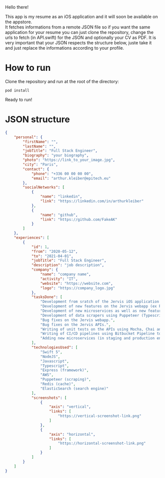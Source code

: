 Hello there!

This app is my resume as an iOS application and it will soon be available on the appstore.  
It fetches informations from a remote JSON file so if you want the same application for your resume you can just clone the repository, change the urls to fetch (in API.swift) for the JSON and optionally your CV as PDF.  It is very important that your JSON respects the structure below, juste take it and just replace the informations according to your profile.


# How to run
Clone the repository and run at the root of the directory:
```
pod install
```
Ready to run!

# JSON structure

```json
{
    "personal": {
        "firstName": "",
        "lastName": "",
        "jobTitle": "Full Stack Engineer",
        "biography": "your biography",
        "photo": "https://link_to_your_image.jpg",
        "city": "Paris",
        "contact": {
            "phone": "+336 00 00 00 00",
            "email": "arthur.kleiber@epitech.eu"
        },
        "socialNetworks": [
            {
                "name": "linkedin",
                "link": "https://linkedin.com/in/arthurkleiber"
            },
            {
                "name": "github",
                "link": "https://github.com/FakeAK"
            }
        ]
    },
    "experiences": [
        {
            "id": 1,
            "from": "2020-05-12",
            "to": "2021-04-01",
            "jobTitle": "Full Stack Engineer",
            "description": "job description",
            "company": {
                "name": "company name",
                "activity": "IT",
                "website": "https://website.com",
                "logo": "https://company_logo.jpg"
            },
            "tasksDone": [
                "Development from sratch of the Jervis iOS application using Swift 5, Combine (Reactive Programming), Realm (internal database), MVVM & VIPER (architectures), Cocoapods (for depencencies), Firebase Crashlytics (crash analytics) and Fastlane.",
                "Development of new features on the Jervis webapp (ex PlugR) using VueJS.",
                "Development of new microservices as well as new features on those already existing using NodeJS (Typescript), ElasticSearch (search engine), Redis (cache), Puppeteer (data scraping).",
                "Development of data scrapers using Puppeteer (Typescript) to scrap open and non-open data from the French National Assembly and Senate.",
                "Bug fixes on the Jervis webapp.",
                "Bug fixes on the Jervis APIs.",
                "Writing of unit tests on the APIs using Mocha, Chai and Supertest.",
                "Writing of CI/CD pipelines using Bitbucket Pipeline to deploy microservices on AWS (ECS, ECR, EC2 & Lambda).",
                "Adding new microservices (in staging and production environments) using AWS (ECS, ECR, EC2, Lambda, API Gateway, RDS, ELB, S3, IAM, SQS, Elasticsearch Service, Route 53 etc)."
            ],
            "technologiesUsed": [
                "Swift 5",
                "NodeJS",
                "Javascript",
                "Typescript",
                "Express (framework)",
                "AWS",
                "Puppeteer (scraping)",
                "Redis (cache)",
                "ElasticSearch (search engine)"
            ],
            "screenshots": [
                {
                    "axis": "vertical",
                    "links": [
                        "https://vertical-screenshot-link.png"
                    ]
                },
                {
                    "axis": "horizontal",
                    "links": [
                        "https://horizontal-screenshot-link.png"
                    ]
                }
            ]
        }
    ]
}
```